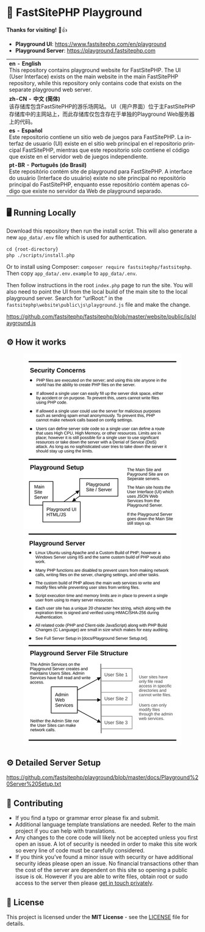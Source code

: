 # :star2: FastSitePHP Playground

**Thanks for visiting!** 🌠👍

* __Playground UI__: https://www.fastsitephp.com/en/playground
* __Playground Server__: https://playground.fastsitephp.com

<table>
  <tbody>
    <tr>
      <td><strong>en - English</strong><br> This repository contains playground website for FastSitePHP. The UI (User Interface) exists on the main website in the main FastSitePHP repository, while this repository only contains code that exists on the separate playground web server.</td>
    </tr>
    <tr>
      <td lang="zn-CH"><strong>zh-CN - 中文 (简体)</strong><br> 该存储库包含FastSitePHP的游乐场网站。 UI（用户界面）位于主FastSitePHP存储库中的主网站上，而此存储库仅包含存在于单独的Playground Web服务器上的代码。</td>
    </tr>
    <tr>
      <td lang="es"><strong>es - Español</strong><br> Este repositorio contiene un sitio web de juegos para FastSitePHP. La interfaz de usuario (UI) existe en el sitio web principal en el repositorio principal FastSitePHP, mientras que este repositorio solo contiene el código que existe en el servidor web de juegos independiente.</td>
    </tr>
    <tr>
      <td lang="pt-BR"><strong>pt-BR - Português (do Brasil)</strong><br> Este repositório contém site de playground para FastSitePHP. A interface do usuário (Interface do usuário) existe no site principal no repositório principal do FastSitePHP, enquanto esse repositório contém apenas código que existe no servidor da Web de playground separado.</td>
    </tr>
    <!--
    <tr>
      <td lang="{iso}"><strong>{iso} - {lang}</strong><br> {content}</td>
    </tr>
    -->
  </tbody>
</table>

## :desktop_computer: Running Locally

Download this repository then run the install script. This will also generate a new `app_data/.env` file which is used for authentication.

~~~
cd {root-directory}
php ./scripts/install.php
~~~

Or to install using Composer: `composer require fastsitephp/fastsitephp`. Then copy `app_data/.env.example` to `app_data/.env`.

Then follow instructions in the root `index.php` page to run the site. You will also need to point the UI from the local build of the main site to the local playground server. Search for “urlRoot:” in the `fastsitephp\website\public\js\playground.js` file and make the change.

https://github.com/fastsitephp/fastsitephp/blob/master/website/public/js/playground.js

## :gear: How it works

<p align="center">
    <img src="https://github.com/fastsitephp/static-files/blob/master/img/playground/How-it-Works.svg" alt="Playground - How it works">
</p>

## :gear: Detailed Server Setup

https://github.com/fastsitephp/playground/blob/master/docs/Playground%20Server%20Setup.txt

## :handshake: Contributing

* If you find a typo or grammar error please fix and submit.
* Additional language template translations are needed. Refer to the main project if you can help with translations.
* Any changes to the core code will likely not be accepted unless you first open an issue. A lot of security is needed in order to make this site work so every line of code must be carefully considered.
* If you think you’ve found a minor issue with security or have additional security ideas please open an issue. No financial transactions other than the cost of the server are dependent on this site so opening a public issue is ok. However if you are able to write files, obtain root or sudo access to the server then please [get in touch privately](https://www.fastsitephp.com/en/security-issue).

## :memo: License

This project is licensed under the **MIT License** - see the [LICENSE](LICENSE) file for details.
